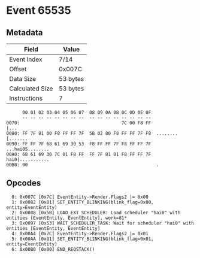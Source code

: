 # Event 65535

## Metadata

| Field           | Value    |
|-----------------|----------|
| Event Index     | 7/14     |
| Offset          | 0x007C   |
| Data Size       | 53 bytes |
| Calculated Size | 53 bytes |
| Instructions    | 7        |

```
      00 01 02 03 04 05 06 07  08 09 0A 0B 0C 0D 0E 0F
      -- -- -- -- -- -- -- --  -- -- -- -- -- -- -- --
0070:                                      7C 00 F8 FF              |...
0080: FF 7F 81 00 F8 FF FF 7F  5B 02 80 F8 FF FF 7F F8  ........[.......
0090: FF FF 7F 68 61 69 30 53  F8 FF FF 7F F8 FF FF 7F  ...hai0S........
00A0: 68 61 69 30 7C 01 F8 FF  FF 7F 81 01 F8 FF FF 7F  hai0|...........
00B0: 00                                                .               
```

## Opcodes

```
  0: 0x007C [0x7C] EventEntity->Render.Flags2 |= 0x00
  1: 0x0082 [0x81] SET_ENTITY_BLINKING(blink_flag=0x00, entity=EventEntity)
  2: 0x0088 [0x5B] LOAD_EXT_SCHEDULER: Load scheduler "hai0" with entities [EventEntity, EventEntity], work=81*
  3: 0x0097 [0x53] WAIT_SCHEDULER_TASK: Wait for scheduler "hai0" with entities [EventEntity, EventEntity]
  4: 0x00A4 [0x7C] EventEntity->Render.Flags2 |= 0x01
  5: 0x00AA [0x81] SET_ENTITY_BLINKING(blink_flag=0x01, entity=EventEntity)
  6: 0x00B0 [0x00] END_REQSTACK()
```
